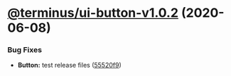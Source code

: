 # [@terminus/ui-button-v1.0.2](https://github.com/GetTerminus/terminus-oss/compare/@terminus/ui-button-v1.0.1...@terminus/ui-button-v1.0.2) (2020-06-08)


### Bug Fixes

* **Button:** test release files ([55520f9](https://github.com/GetTerminus/terminus-oss/commit/55520f9322d8e282dc280750a14189fc795e06b8))
